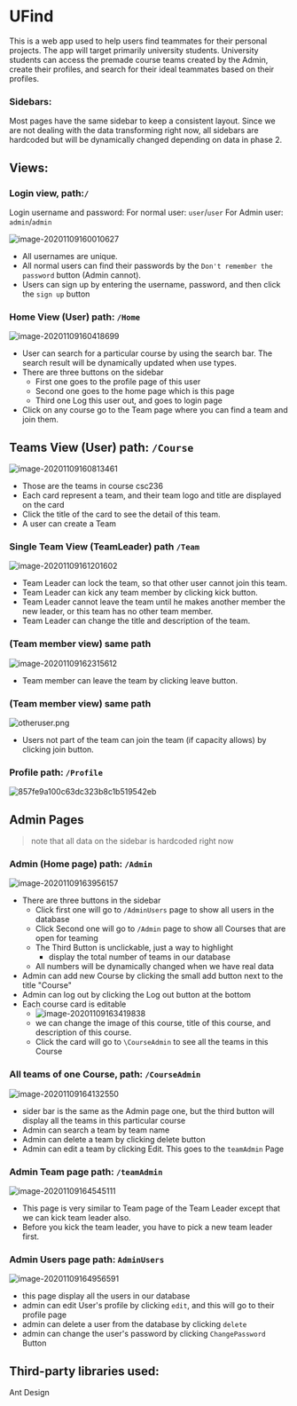 # UFind

This is a web app used to help users find teammates for their personal projects. The app will target primarily university students. University students can access the premade course teams created by the Admin, create their profiles, and search for their ideal teammates based on their profiles.


### Sidebars:

Most pages have the same sidebar to keep a consistent layout. Since we are not dealing with the data transforming right now, all sidebars are hardcoded but will be dynamically changed depending on data in phase 2.

## Views:

### Login view, path:`/`

Login username and password:
For normal user: `user`/`user`
For Admin user: `admin`/`admin`

![image-20201109160010627](README.assets/image-20201109160010627.png)

- All usernames are unique.
- All normal users can find their passwords by the `Don't remember the password` button (Admin cannot).
- Users can sign up by entering the username, password, and then click the `sign up` button

### Home View (User) path: `/Home`

![image-20201109160418699](README.assets/image-20201109160418699.png)

- User can search for a particular course by using the search bar. The search result will be dynamically updated when use types.
- There are three buttons on the sidebar
  - First one goes to the profile page of this user
  - Second one goes to the home page which is this page
  - Third one Log this user out, and goes to login page
- Click on any course go to the Team page where you can find a team and join them.

## Teams View (User) path: `/Course`

![image-20201109160813461](README.assets/image-20201109160813461.png)

- Those are the teams in course csc236
- Each card represent a team, and their team logo and title are displayed on the card
- Click the title of the card to see the detail of this team.
- A user can create a Team

### Single Team View (TeamLeader) path `/Team`

![image-20201109161201602](README.assets/image-20201109161201602.png)

- Team Leader can lock the team, so that other user cannot join this team.
- Team Leader can kick any team member by clicking kick button.
- Team Leader cannot leave the team until he makes another member the new leader, or this team has no other team member.
- Team Leader can change the title and description of the team.

### (Team member view) same path

![image-20201109162315612](README.assets/image-20201109162315612.png)

- Team member can leave the team by clicking leave button.

### (Team member view) same path

![otheruser.png](README.assets/otheruser.png)

- Users not part of the team can join the team (if capacity allows) by clicking join button.

### Profile path: `/Profile`

![857fe9a100c63dc323b8c1b519542eb](README.assets/857fe9a100c63dc323b8c1b519542eb-1604956912296.png)

## Admin Pages

> note that all data on the sidebar is hardcoded right now

### Admin (Home page) path: `/Admin`

![image-20201109163956157](README.assets/image-20201109163956157.png)

- There are three buttons in the sidebar
  - Click first one will go to `/AdminUsers` page to show all users in the database
  - Click Second one will go to `/Admin` page to show all Courses that are open for teaming
  - The Third Button is unclickable, just a way to highlight
    - display the total number of teams in our database
  - All numbers will be dynamically changed when we have real data
- Admin can add new Course by clicking the small add button next to the title "Course"
- Admin can log out by clicking the Log out button at the bottom
- Each course card is editable
  - ![image-20201109163419838](README.assets/image-20201109163419838.png)
  - we can change the image of this course, title of this course, and description of this course.
  - Click the card will go to `\CourseAdmin` to see all the teams in this Course

### All teams of one Course, path: `/CourseAdmin `

![image-20201109164132550](README.assets/image-20201109164132550.png)

- sider bar is the same as the Admin page one, but the third button will display all the teams in this particular course
- Admin can search a team by team name
- Admin can delete a team by clicking delete button
- Admin can edit a team by clicking Edit. This goes to the `teamAdmin` Page

### Admin Team page path: `/teamAdmin`

![image-20201109164545111](README.assets/image-20201109164545111.png)

- This page is very similar to Team page of the Team Leader except that we can kick team leader also.
- Before you kick the team leader, you have to pick a new team leader first.

### Admin Users page path: `AdminUsers`

![image-20201109164956591](README.assets/image-20201109164956591.png)

- this page display all the users in our database
- admin can edit User's profile by clicking `edit`, and this will go to their profile page
- admin can delete a user from the database by clicking `delete`
- admin can change the user's password by clicking `ChangePassword `Button

## Third-party libraries used:

Ant Design

